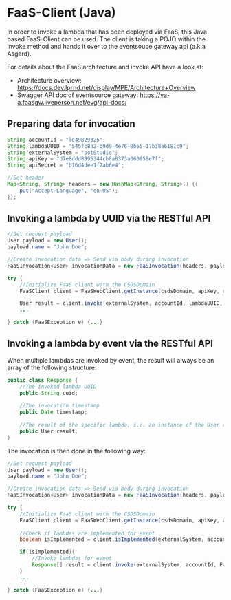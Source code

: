 # FaaS-Client (Java)
In order to invoke a lambda that has been deployed via FaaS, this Java based FaaS-Client can be used.
The client is taking a POJO within the invoke method and hands it over to the eventsouce gateway api (a.k.a Asgard).

For details about the FaaS architecture and invoke API have a look at:
* Architecture overview: https://docs.dev.lprnd.net/display/MPE/Architecture+Overview
* Swagger API doc of eventsource gateway: https://va-a.faasgw.liveperson.net/evg/api-docs/

## Preparing data for invocation
```java
String accountId = "le49829325";
String lambdaUUID = "545fc8a2-b9d9-4e76-9b55-17b38e6181c9";
String externalSystem = "botStudio";
String apiKey = "d7e8ddd8995344cb8a8373a060958e7f";
String apiSecret = "b16d4dee1f7ab6e4";

//Set header
Map<String, String> headers = new HashMap<String, String>() {{
    put("Accept-Language", "en-US");
}};
```

## Invoking a lambda by UUID via the RESTful API
```java
//Set request payload
User payload = new User();
payload.name = "John Doe";

//Create invocation data => Send via body during invocation
FaaSInvocation<User> invocationData = new FaaSInvocation(headers, payload);

try {
    //Initialize FaaS client with the CSDSDomain
    FaaSClient client = FaaSWebClient.getInstance(csdsDomain, apiKey, apiSecret);

    User result = client.invoke(externalSystem, accountId, lambdaUUID, invocationData, User.class);
    ...

} catch (FaaSException e) {...}
```

## Invoking a lambda by event via the RESTful API
When multiple lambdas are invoked by event, the result will always be an array of the following structure:
```java
public class Response {
    //The invoked lambda UUID
    public String uuid;
    
    //The invocation timestamp
    public Date timestamp;
    
    //The result of the specific lambda, i.e. an instance of the User class
    public User result;
}
```

The invocation is then done in the following way:
```java
//Set request payload
User payload = new User();
payload.name = "John Doe";

//Create invocation data => Send via body during invocation
FaaSInvocation<User> invocationData = new FaaSInvocation(headers, payload);

try {
    //Initialize FaaS client with the CSDSDomain
    FaaSClient client = FaaSWebClient.getInstance(csdsDomain, apiKey, apiSecret);
    
    //Check if lambdas are implemented for event
    boolean isImplemented = client.isImplemented(externalSystem, accountId, FaaSEvent.DenverPostSurveyEmailTranscript);

    if(isImplemented){
        //Invoke lambdas for event
        Response[] result = client.invoke(externalSystem, accountId, FaaSEvent.DenverPostSurveyEmailTranscript, invocationData, Response[].class);
    }
    ...

} catch (FaaSException e) {...}
```
